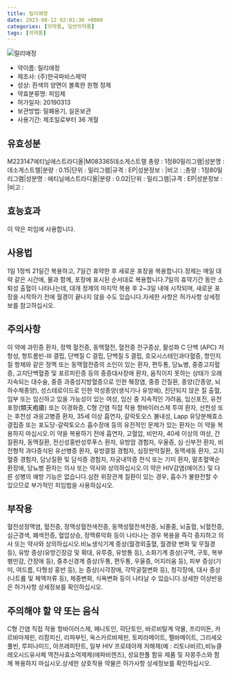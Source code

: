 ```yaml
---
title: 릴리애정
date: 2023-08-12 02:01:30 +0800
categories: [의약품, 일반의약품]
tags: [의약품]
---
```

![릴리애정](https://nedrug.mfds.go.kr/pbp/cmn/itemImageDownload/1NOwp2F67uR)

- 약이름: 릴리애정
- 제조사: (주)한국파비스제약
- 성상: 흰색의 양면이 볼록한 원형 정제
- 약효분류명: 피임제
- 허가일자: 20190313
- 보관방법: 밀폐용기, 실온보관
- 사용기간: 제조일로부터 36 개월
## 유효성분
M223147에티닐에스트라디올|M083365데소게스트렐
총량 : 1정80밀리그램|성분명 : 데소게스트렐|분량 : 0.15|단위 : 밀리그램|규격 : EP|성분정보 : |비고 : ;총량 : 1정80밀리그램|성분명 : 에티닐에스트라디올|분량 : 0.02|단위 : 밀리그램|규격 : EP|성분정보 : |비고 :
## 효능효과
이 약은 피임에 사용합니다.
## 사용법
1일 1정씩 21일간 복용하고, 7일간 휴약한 후 새로운 포장을 복용합니다.정제는 매일 대략 같은 시간에, 물과 함께, 포장에 표시된 순서대로 복용합니다.7일의 휴약기간 동안 소퇴성 출혈이 나타나는데, 대개 정제의 마지막 복용 후 2~3일 내에 시작되며, 새로운 포장을 시작하기 전에 월경이 끝나지 않을 수도 있습니다.자세한 사항은 허가사항 상세정보를 참고하십시오.
## 주의사항
이 약에 과민증 환자, 정맥 혈전증, 동맥혈전, 혈전증 전구증상, 활성화 C 단백 (APC) 저항성, 항트롬빈-III 결핍, 단백질 C 결핍, 단백질 S 결핍, 호모시스테인과다혈증, 항인지질 항체와 같은 정맥 또는 동맥혈전증의 소인이 있는 환자, 편두통, 당뇨병, 중증고지혈증, 고지단백혈증 및 포르피린증 등의 중증대사장애 환자, 움직이지 못하는 상태가 오래 지속되는 대수술, 중증 과중성지방혈증으로 인한 췌장염, 중증 간질환, 종양(간종양, 뇌하수체종양), 성스테로이드로 인한 악성종양(생식기나 유방에), 진단되지 않은 질 출혈, 임부 또는 임신하고 있을 가능성이 있는 여성, 임신 중 지속적인 가려움, 임신포진, 유천포창(類天疱瘡) 또는 이경화증, C형 간염 직접 작용 항바이러스제 투여 환자, 선천성 또는 후천성 과응고병증 환자, 35세 이상 흡연자, 갈락토오스 불내성, Lapp 유당분해효소 결핍증 또는 포도당-갈락토오스 흡수장애 등의 유전적인 문제가 있는 환자는 이 약을 복용하지 마십시오.이 약을 복용하기 전에 흡연자, 고혈압, 비만자, 40세 이상의 여성, 간질환자, 동맥질환, 전신성홍반성루푸스 환자, 유방암 경험자, 우울증, 심·신부전 환자, 비전형적 과다증식된 유선병증 환자, 유방결절 경험자, 심장판막질환, 동맥세동 환자, 고지혈증 경험자, 담낭질환 및 담석증 경험자, 자궁내막증 천식 또는 기미 환자, 말초혈액순환장애, 당뇨병 환자는 의사 또는 약사와 상의하십시오.이 약은 HIV감염(에이즈) 및 다른 성병의 예방 기능은 없습니다.심한 위장관계 질환이 있는 경우, 흡수가 불완전할 수 있으므로 부가적인 피임법을 사용하십시오.
## 부작용
혈전성정맥염, 혈전증, 정맥성혈전색전증, 동맥성혈전색전증, 뇌졸중, 뇌출혈, 뇌혈전증, 심근경색, 폐색전증, 혈압상승, 정맥류악화 등이 나타나는 경우 복용을 즉각 중지하고 의사 또는 약사와 상의하십시오.비뇨생식기계 증상(월경외출혈, 월경량 변화 및 무월경 등), 유방 증상(유방긴장감 및 확대, 유루증, 유방통 등), 소화기계 증상(구역, 구토, 복부팽만감, 간장애 등), 중추신경계 증상(두통, 편두통, 우울증, 어지러움 등), 피부 증상(기미, 여드름, 다형성 홍반 등), 눈 증상(시각장애, 각막굴절변화 등), 청각장애, 대사 증상(나트륨 및 체액저류 등), 체중변화, 식욕변화 등이 나타날 수 있습니다.상세한 이상반응은 허가사항 상세정보를 확인하십시오.
## 주의해야 할 약 또는 음식
C형 간염 직접 작용 항바이러스제, 페니토인, 히단토인, 바르비탈계 약물, 프리미돈, 카르바마제핀, 리팜피신, 리파부틴, 옥스카르바제핀, 토피라메이트, 펠바메이트, 그리세오풀빈, 루피나미드, 아프레피탄트, 일부 HIV 프로테아제 저해제(예 : 리토나비르),비뉴클레오시드유사체 역전사효소억제제(에파비렌즈), 성요한풀 함유 제품 및 자몽주스와 함께 복용하지 마십시오.상세한 상호작용 약물은 허가사항 상세정보를 확인하십시오.
